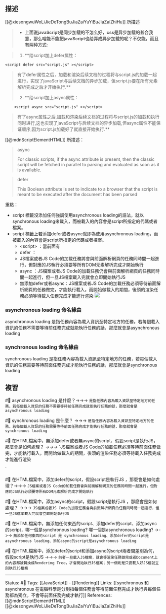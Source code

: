 ## 描述
[[@xiesongwuWoLiJieDeTongBuJiaZaiYuYiBuJiaZaiZhiHu]] 所描述
> -   **上面说javaScript是同步加载的不怎么好，css是异步加载的甚合我意，那么咱能不能把javaScript也给弄成异步加载的呢？不仅能，而且有两种方式:**

> 1.  **给script加上defer属性：  
>
```
<script defer src="script.js" ></script>  
```
    
> 有了defer属性之后，加载和渲染后续文档的过程将与script.js的加载一起进行，实现了javaScript与后续文档的异步加载，但script.js要在所有元素解析完成之后才开始执行.**
> 
> 2.  **给script加上async属性：  
```
	<script async src="script.js" ></script>  
```

> 有了async属性之后,加载和渲染后续文档的过程将与script.js的加载和执行同时进行,这也实现了javaScript与后续文档的异步加载,但async属性不能保证顺序,因为script.js加载好了就直接开始执行.**


[[@mdnScriptElementHTML]] 所描述：
> async
> 
> For classic scripts, if the async attribute is present, then the classic script will be fetched in parallel to parsing and evaluated as soon as it is available.


> defer
> 
> This Boolean attribute is set to indicate to a browser that the script is meant to be executed after the document has been parsed

重點：
- script 標籤沒添加任何強調使用asynchronous loading的語法，就以synchronous loading來載入，而被載入的內容會是script所指定的代碼或者檔案。
- script 標籤上若添加defer或者async就即為使用asynchronous loading，而被載入的內容會是script所指定的代碼或者檔案。
	- \<script\> ：當前面有
	- defer ：
	- JS檔案或者JS Code的加載任務將會與前面解析網頁的任務同時間一起進行，但對應的JS執行必須要等所有DOM元素解析完成才開始執行
	- async ：JS檔案或者JS Code的加載任務仍會與前面解析網頁的任務同時間一起進行，但一旦JS檔案載入完就會立即開始執行JS
	- 無添加defer或者async：JS檔案或者JS Code的加載任務必須等待前面解析網頁的任務做完，才能執行載入，而開始做載入的期間，後頭的渲染任務必須等待載入任務完成才能進行渲染
![](https://res.cloudinary.com/dqfxgtyoi/image/upload/v1659094553/blog/html/script-tag_lup7vy.png)

### asynchronous loading 命名緣由

asynchronous loading 是指任務內容為載入資訊至特定地方的任務，若每個載入資訊的任務不需要等待前任務完成就能執行任務的話，那麼就會是asynchronous loading
 
### synchronous loading  命名緣由
synchronous loading 是指任務內容為載入資訊至特定地方的任務，若每個載入資訊的任務需要等待前面任務完成才能執行任務的話，那麼就會是synchronous loading

## 複習
#🧠 asynchronous loading 是什麼？->->-> `是指任務內容為載入資訊至特定地方的任務，若每個載入資訊的任務不需要等待前任務完成就能執行任務的話，那麼就會是asynchronous loading`
<!--SR:!2022-08-08,10,250-->

#🧠 synchronous loading  是什麼？ ->->-> `是指任務內容為載入資訊至特定地方的任務，若每個載入資訊的任務需要等待前面任務完成才能執行任務的話，那麼就會是synchronous loading`
<!--SR:!2022-08-08,10,250-->

#🧠 在HTML檔案中，無添加defer或者無async的script，假設script是執行JS，那麼會是如何處理？ ->->-> `JS檔案或者JS Code的加載任務必須等待前面任務做完，才能執行載入，而開始做載入的期間，後頭的渲染任務必須等待載入任務完成才能進行渲染
<!--SR:!2022-08-08,10,250-->
`

#🧠 在HTML檔案中，添加defer的script，假設script是執行JS ，那麼會是如何處理？->->-> `JS檔案或者JS Code的加載任務會與前面解析網頁的任務同時間一起進行，但對應的JS執行必須要等所有DOM元素解析完成才開始執行`
<!--SR:!2022-08-05,7,250-->

#🧠 在HTML檔案中，添加async的script，假設script是執行JS ，那麼會是如何處理？ ->->-> `JS檔案或者JS Code的加載任務會與前面解析網頁的任務同時間一起進行，但一旦JS檔案載入完就會立即開始執行JS`
<!--SR:!2022-08-07,9,250-->

#🧠 在HTML檔案中，無添加任何東西的script、添加defer的script、添加async的script，哪一個是synchronous loading? 哪一個是asynchronous loading?  ->->-> `無添加任何東西的script 是 synchronous loading、添加defer的script是asynchronous loading、添加async的script是asynchronous loading`
<!--SR:!2022-08-04,6,250-->

#🧠 在HTML檔案中，添加defer的script和添加async的script兩者間差別為何，假設script是執行JS  ->->-> `前者一旦載入JS檔案，就會等渲染任務做完或者Document上的內容都被轉換成Rendering Tree，才會開始執行JS檔案；另一個則是只要載入好JS檔就立刻執行JS檔案`
<!--SR:!2022-08-08,10,250-->

---
Status: #🌱 
Tags:
[[JavaScript]] - [[Rendering]]
Links:
[[synchronous 和 asynchronous 在電腦科學是分別指每個任務會等待前面任務完成才執行與每個任務都為獨立，不會等前面任務完成才執行]]
References:
[[@mdnScriptElementHTML]]
[[@xiesongwuWoLiJieDeTongBuJiaZaiYuYiBuJiaZaiZhiHu]]